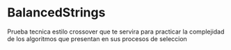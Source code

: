 # BalancedStrings
Prueba tecnica estilo crossover que te servira para practicar la complejidad de los algoritmos que presentan en sus procesos de seleccion
